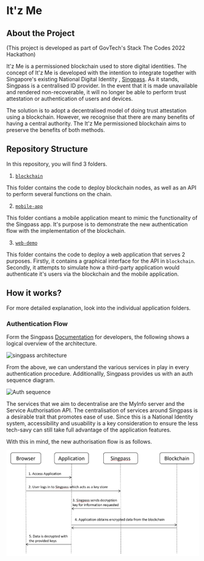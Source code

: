 # It'z Me

## About the Project

(This project is developed as part of GovTech's Stack The Codes 2022 Hackathon)

It'z Me is a permissioned blockchain used to store digital identities. The concept of It'z Me is developed with the intention to integrate together with Singapore's existing National Digital Identity , [Singpass](https://www.singpass.gov.sg/main/singpass-our-ndi). As it stands, Singpass is a centralised ID provider. In the event that it is made unavailable and rendered non-recoverable, it will no longer be able to perform trust attestation or authentication of users and devices. 

The solution is to adopt a decentralised model of doing trust attestation using a blockchain. However, we recognise that there are many benefits of having a central authority. The It'z Me permissioned blockchain aims to preserve the benefits of both methods. 

## Repository Structure

In this repository, you will find 3 folders. 

1. [`blockchain`](blockchain/)

This folder contains the code to deploy blockchain nodes, as well as an API to perform several functions on the chain. 

2. [`mobile-app`](mobile-app/)

This folder contians a mobile application meant to mimic the functionality of the Singpass app. It's purpose is to demonstrate the new authentication flow with the implementation of the blockchain. 

3. [`web-demo`](web-demo/)

This folder contains the code to deploy a web application that serves 2 purposes. Firstly, it contains a graphical interface for the API in `blockchain`. Secondly, it attempts to simulate how a third-party application would authenticate it's users via the blockchain and the mobile application. 

## How it works?

For more detailed explanation, look into the individual application folders. 

### Authentication Flow

Form the Singpass [Documentation](https://api.singpass.gov.sg/library/myinfo/developers/overview) for developers, the following shows a logical overview of the architecture.

![singpass architecture](https://public.cloud.myinfo.gov.sg/images/myinfo-rebrand-overview.png)

From the above, we can understand the various services in play in every authentication procedure. Additionallly, Singpass provides us with an auth sequence diagram. 

![Auth sequence](https://public.cloud.myinfo.gov.sg/images/myinfo-rebrand-sequence-diagram.png)

The services that we aim to decentralise are the MyInfo server and the Service Authorisation API. The centralisation of services around Singpass is a desirable trait that promotes ease of use. Since this is a National Identity system, accessibility and usuability is a key consideration to ensure the less tech-savy can still take full advantage of the application features. 

With this in mind, the new authorisation flow is as follows. 

![new auth flow](newAuthFlow.png)

